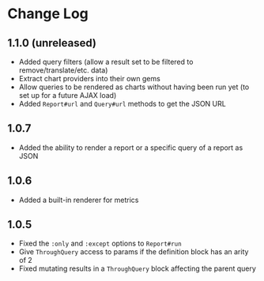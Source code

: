 # Change Log

## 1.1.0 (unreleased)
* Added query filters (allow a result set to be filtered to remove/translate/etc. data)
* Extract chart providers into their own gems
* Allow queries to be rendered as charts without having been run yet (to set up for a future AJAX load)
* Added `Report#url` and `Query#url` methods to get the JSON URL

## 1.0.7
* Added the ability to render a report or a specific query of a report as JSON

## 1.0.6
* Added a built-in renderer for metrics

## 1.0.5
* Fixed the `:only` and `:except` options to `Report#run`
* Give `ThroughQuery` access to params if the definition block has an arity of 2
* Fixed mutating results in a `ThroughQuery` block affecting the parent query